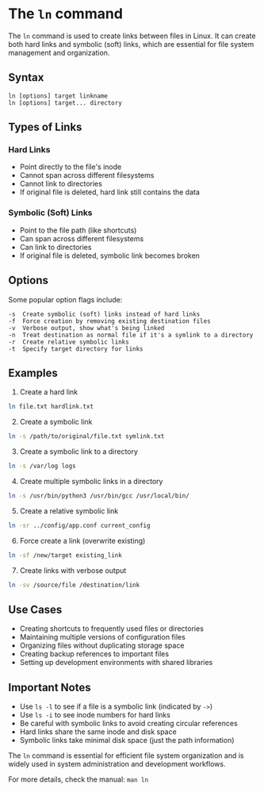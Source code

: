 # The `ln` command

The `ln` command is used to create links between files in Linux. It can create both hard links and symbolic (soft) links, which are essential for file system management and organization.

## Syntax

```
ln [options] target linkname
ln [options] target... directory
```

## Types of Links

### Hard Links
- Point directly to the file's inode
- Cannot span across different filesystems
- Cannot link to directories
- If original file is deleted, hard link still contains the data

### Symbolic (Soft) Links
- Point to the file path (like shortcuts)
- Can span across different filesystems
- Can link to directories
- If original file is deleted, symbolic link becomes broken

## Options

Some popular option flags include:

```
-s	Create symbolic (soft) links instead of hard links
-f	Force creation by removing existing destination files
-v	Verbose output, show what's being linked
-n	Treat destination as normal file if it's a symlink to a directory
-r	Create relative symbolic links
-t	Specify target directory for links
```

## Examples

1. Create a hard link

```bash
ln file.txt hardlink.txt
```

2. Create a symbolic link

```bash
ln -s /path/to/original/file.txt symlink.txt
```

3. Create a symbolic link to a directory

```bash
ln -s /var/log logs
```

4. Create multiple symbolic links in a directory

```bash
ln -s /usr/bin/python3 /usr/bin/gcc /usr/local/bin/
```

5. Create a relative symbolic link

```bash
ln -sr ../config/app.conf current_config
```

6. Force create a link (overwrite existing)

```bash
ln -sf /new/target existing_link
```

7. Create links with verbose output

```bash
ln -sv /source/file /destination/link
```

## Use Cases

- Creating shortcuts to frequently used files or directories
- Maintaining multiple versions of configuration files
- Organizing files without duplicating storage space
- Creating backup references to important files
- Setting up development environments with shared libraries

## Important Notes

- Use `ls -l` to see if a file is a symbolic link (indicated by `->`)
- Use `ls -i` to see inode numbers for hard links
- Be careful with symbolic links to avoid creating circular references
- Hard links share the same inode and disk space
- Symbolic links take minimal disk space (just the path information)

The `ln` command is essential for efficient file system organization and is widely used in system administration and development workflows.

For more details, check the manual: `man ln`
